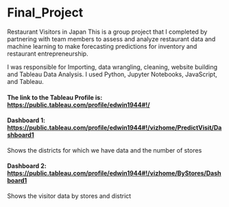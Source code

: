 # Final_Project
Restaurant Visitors in Japan 
This is a group project that I completed by partnering with team members to assess and analyze restaurant data and machine learning to make forecasting predictions for inventory and restaurant entrepreneurship.


I was responsible for Importing, data wrangling, cleaning, website building and Tableau Data Analysis. I used Python, Jupyter Notebooks, JavaScript, and Tableau.

#### The link to the Tableau Profile is: https://public.tableau.com/profile/edwin1944#!/


#### Dashboard 1: https://public.tableau.com/profile/edwin1944#!/vizhome/PredictVisit/Dashboard1

Shows the districts for which we have data and the number of stores

#### Dashboard 2: https://public.tableau.com/profile/edwin1944#!/vizhome/ByStores/Dashboard1

Shows the visitor data by stores and district
